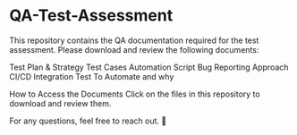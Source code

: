 # QA-Test-Assessment

This repository contains the QA documentation required for the test assessment. Please download and review the following documents:

Test Plan & Strategy 
Test Cases
Automation Script 
Bug Reporting Approach
CI/CD Integration 
Test To Automate and why


How to Access the Documents
Click on the files in this repository to download and review them.

For any questions, feel free to reach out. 🚀
